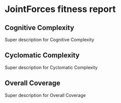 # JointForces fitness report

<script src="https://cdn.jsdelivr.net/npm/chart.js@3.7.1/dist/chart.min.js"></script>
<script src="https://cdn.jsdelivr.net/npm/chartjs-plugin-autocolors"></script>
<script>Chart.register(window['chartjs-plugin-autocolors']);</script>

## Cognitive Complexity

<div><p>Super description for Cognitive Complexity</p>
<canvas id="cognitive_complexity-chart"></canvas>
<script>
  new Chart(document.getElementById('cognitive_complexity-chart'), {
    type: 'line',
    options: {
      title: {
        display: true,
        text: 'Cognitive Complexity'
      },
      plugins: {
        legend: {
          position: 'bottom'
        }
      }
    }, 
    data: {
      labels: ['pi-2201-sample'],
      datasets: [
        {
  data: [111],
  label: 'Audit module',
  fill: false
},
{
  data: [107],
  label: 'Message history module',
  fill: false
},
{
  data: [157],
  label: 'Trending module',
  fill: false
},

      ]
    }
  });
</script>
</div>


## Cyclomatic Complexity

<div><p>Super description for Cyclomatic Complexity</p>
<canvas id="complexity-chart"></canvas>
<script>
  new Chart(document.getElementById('complexity-chart'), {
    type: 'line',
    options: {
      title: {
        display: true,
        text: 'Cyclomatic Complexity'
      },
      plugins: {
        legend: {
          position: 'bottom'
        }
      }
    }, 
    data: {
      labels: ['pi-2201-sample'],
      datasets: [
        {
  data: [360],
  label: 'Audit module',
  fill: false
},
{
  data: [434],
  label: 'Message history module',
  fill: false
},
{
  data: [640],
  label: 'Trending module',
  fill: false
},

      ]
    }
  });
</script>
</div>


## Overall Coverage

<div><p>Super description for Overall Coverage</p>
<canvas id="coverage-chart"></canvas>
<script>
  new Chart(document.getElementById('coverage-chart'), {
    type: 'line',
    options: {
      title: {
        display: true,
        text: 'Overall Coverage'
      },
      plugins: {
        legend: {
          position: 'bottom'
        }
      }
    }, 
    data: {
      labels: ['pi-2201-sample'],
      datasets: [
        {
  data: [65.9],
  label: 'Audit module',
  fill: false
},
{
  data: [95.1],
  label: 'Message history module',
  fill: false
},
{
  data: [78.2],
  label: 'Trending module',
  fill: false
},

      ]
    }
  });
</script>
</div>

